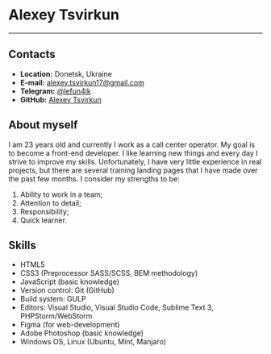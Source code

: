 # Alexey Tsvirkun
***
## Contacts
* **Location:** Donetsk, Ukraine
* **E-mail:** alexey.tsvirkun17@gmail.com
* **Telegram:** [@lefun4ik](https://t.me/lefun4ik)
* **GitHub:** [Alexey Tsvirkun](https://github.com/lefun4ik)

## About myself
I am 23 years old and currently I work as a call center operator. My goal is to become a front-end developer. I like learning new things and every day I strive to improve my skills. Unfortunately, I have very little experience in real projects, but there are several training landing pages that I have made over the past few months. 
I consider my strengths to be: 
1. Ability to work in a team;
2. Attention to detail;
3. Responsibility;
4. Quick learner.

## Skills
* HTML5
* CSS3 (Preprocessor SASS/SCSS, BEM methodology)
* JavaScript (basic knowledge)
* Version control: Git (GitHub)
* Build system: GULP
* Editors: Visual Studio, Visual Studio Code, Sublime Text 3, PHPStorm/WebStorm
* Figma (for web-development)
* Adobe Photoshop (basic knowledge)
* Windows OS, Linux (Ubuntu, Mint, Manjaro)